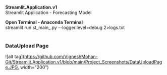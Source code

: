 <b> Streamlit.Application.v1 </b> <br>
Streamlit Application - Forecasting Model <br>

<b> Open Terminal - Anaconda Terminal </b> <br>
streamlit run st_main_.py --logger.level=debug 2>logs.txt <br><br>



### DataUpload Page
![alt tag](https://github.com/VigneshMohan-Git/Streamlit.Application.v1/blob/main/Project_Screenshots/DataUploadPage.JPG, width="200")
